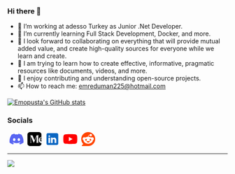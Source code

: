 ### Hi there 👋

- 🔭 I’m working at adesso Turkey as Junior .Net Developer.
- 🌱 I’m currently learning Full Stack Development, Docker, and more.
- 👯 I look forward to collaborating on everything that will provide mutual added value, and create high-quality sources for everyone while we learn and create.
- 📄 I am trying to learn how to create effective, informative, pragmatic resources like documents, videos, and more.
- 💪 I enjoy contributing and understanding open-source projects.
- 📫 How to reach me: emreduman225@hotmail.com

<a href="http://www.github.com/Emopusta"><img src="https://github-readme-stats.vercel.app/api?username=Emopusta&show_icons=true&hide=&count_private=true&title_color=0891b2&text_color=ffffff&icon_color=0891b2&bg_color=1c1917&hide_border=true&show_icons=true" alt="Emopusta's GitHub stats" /></a>

### Socials

<p align="left"> 
<a href="https://discord.com/users/emopusta" target="_blank" rel="noreferrer"><svg role="img" viewBox="0 0 24 24" width="32" height="32" style="margin-left:5px" xmlns="http://www.w3.org/2000/svg"><path fill="#5865F2" d="M20.317 4.3698a19.7913 19.7913 0 00-4.8851-1.5152.0741.0741 0 00-.0785.0371c-.211.3753-.4447.8648-.6083 1.2495-1.8447-.2762-3.68-.2762-5.4868 0-.1636-.3933-.4058-.8742-.6177-1.2495a.077.077 0 00-.0785-.037 19.7363 19.7363 0 00-4.8852 1.515.0699.0699 0 00-.0321.0277C.5334 9.0458-.319 13.5799.0992 18.0578a.0824.0824 0 00.0312.0561c2.0528 1.5076 4.0413 2.4228 5.9929 3.0294a.0777.0777 0 00.0842-.0276c.4616-.6304.8731-1.2952 1.226-1.9942a.076.076 0 00-.0416-.1057c-.6528-.2476-1.2743-.5495-1.8722-.8923a.077.077 0 01-.0076-.1277c.1258-.0943.2517-.1923.3718-.2914a.0743.0743 0 01.0776-.0105c3.9278 1.7933 8.18 1.7933 12.0614 0a.0739.0739 0 01.0785.0095c.1202.099.246.1981.3728.2924a.077.077 0 01-.0066.1276 12.2986 12.2986 0 01-1.873.8914.0766.0766 0 00-.0407.1067c.3604.698.7719 1.3628 1.225 1.9932a.076.076 0 00.0842.0286c1.961-.6067 3.9495-1.5219 6.0023-3.0294a.077.077 0 00.0313-.0552c.5004-5.177-.8382-9.6739-3.5485-13.6604a.061.061 0 00-.0312-.0286zM8.02 15.3312c-1.1825 0-2.1569-1.0857-2.1569-2.419 0-1.3332.9555-2.4189 2.157-2.4189 1.2108 0 2.1757 1.0952 2.1568 2.419 0 1.3332-.9555 2.4189-2.1569 2.4189zm7.9748 0c-1.1825 0-2.1569-1.0857-2.1569-2.419 0-1.3332.9554-2.4189 2.1569-2.4189 1.2108 0 2.1757 1.0952 2.1568 2.419 0 1.3332-.946 2.4189-2.1568 2.4189Z"/></svg></a>
<a href="https://medium.com/@Emopusta" target="_blank"><svg role="img" viewBox="0 0 24 24" width="32" height="32" style="margin-left:5px" xmlns="http://www.w3.org/2000/svg"><path d="M4.21 0A4.201 4.201 0 0 0 0 4.21v15.58A4.201 4.201 0 0 0 4.21 24h15.58A4.201 4.201 0 0 0 24 19.79v-1.093c-.137.013-.278.02-.422.02-2.577 0-4.027-2.146-4.09-4.832a7.592 7.592 0 0 1 .022-.708c.093-1.186.475-2.241 1.105-3.022a3.885 3.885 0 0 1 1.395-1.1c.468-.237 1.127-.367 1.664-.367h.023c.101 0 .202.004.303.01V4.211A4.201 4.201 0 0 0 19.79 0Zm.198 5.583h4.165l3.588 8.435 3.59-8.435h3.864v.146l-.019.004c-.705.16-1.063.397-1.063 1.254h-.003l.003 10.274c.06.676.424.885 1.063 1.03l.02.004v.145h-4.923v-.145l.019-.005c.639-.144.994-.353 1.054-1.03V7.267l-4.745 11.15h-.261L6.15 7.569v9.445c0 .857.358 1.094 1.063 1.253l.02.004v.147H4.405v-.147l.019-.004c.705-.16 1.065-.397 1.065-1.253V6.987c0-.857-.358-1.094-1.064-1.254l-.018-.004zm19.25 3.668c-1.086.023-1.733 1.323-1.813 3.124H24V9.298a1.378 1.378 0 0 0-.342-.047Zm-1.862 3.632c-.1 1.756.86 3.239 2.204 3.634v-3.634z"/></svg></a> 
<a href="https://www.linkedin.com/in/emreduman-emopusta" target="_blank" rel="noreferrer"><svg xmlns="http://www.w3.org/2000/svg" viewBox="0 0 50 50" width="32" height="32" style="margin-left:5px">
    <path fill="#0a66c2" d="M41,4H9C6.24,4,4,6.24,4,9v32c0,2.76,2.24,5,5,5h32c2.76,0,5-2.24,5-5V9C46,6.24,43.76,4,41,4z M17,20v19h-6V20H17z M11,14.47c0-1.4,1.2-2.47,3-2.47s2.93,1.07,3,2.47c0,1.4-1.12,2.53-3,2.53C12.2,17,11,15.87,11,14.47z M39,39h-6c0,0,0-9.26,0-10 c0-2-1-4-3.5-4.04h-0.08C27,24.96,26,27.02,26,29c0,0.91,0,10,0,10h-6V20h6v2.56c0,0,1.93-2.56,5.81-2.56 c3.97,0,7.19,2.73,7.19,8.26V39z"></path>
</svg></a>
<a href="https://www.youtube.com/@emreduman225" target="_blank" rel="noreferrer"><svg role="img" viewBox="0 0 24 24" width="32" height="32" style="margin-left:5px" xmlns="http://www.w3.org/2000/svg"><path fill="#FF0000" d="M23.498 6.186a3.016 3.016 0 0 0-2.122-2.136C19.505 3.545 12 3.545 12 3.545s-7.505 0-9.377.505A3.017 3.017 0 0 0 .502 6.186C0 8.07 0 12 0 12s0 3.93.502 5.814a3.016 3.016 0 0 0 2.122 2.136c1.871.505 9.376.505 9.376.505s7.505 0 9.377-.505a3.015 3.015 0 0 0 2.122-2.136C24 15.93 24 12 24 12s0-3.93-.502-5.814zM9.545 15.568V8.432L15.818 12l-6.273 3.568z"/></svg></a>
<a href="https://www.reddit.com/user/Emopusta/" target="_blank" rel="noreferrer"><svg role="img" viewBox="0 0 24 24" width="32" height="32" style="margin-left:5px" xmlns="http://www.w3.org/2000/svg"><path fill="#FF4500" d="M12 0C5.373 0 0 5.373 0 12c0 3.314 1.343 6.314 3.515 8.485l-2.286 2.286C.775 23.225 1.097 24 1.738 24H12c6.627 0 12-5.373 12-12S18.627 0 12 0Zm4.388 3.199c1.104 0 1.999.895 1.999 1.999 0 1.105-.895 2-1.999 2-.946 0-1.739-.657-1.947-1.539v.002c-1.147.162-2.032 1.15-2.032 2.341v.007c1.776.067 3.4.567 4.686 1.363.473-.363 1.064-.58 1.707-.58 1.547 0 2.802 1.254 2.802 2.802 0 1.117-.655 2.081-1.601 2.531-.088 3.256-3.637 5.876-7.997 5.876-4.361 0-7.905-2.617-7.998-5.87-.954-.447-1.614-1.415-1.614-2.538 0-1.548 1.255-2.802 2.803-2.802.645 0 1.239.218 1.712.585 1.275-.79 2.881-1.291 4.64-1.365v-.01c0-1.663 1.263-3.034 2.88-3.207.188-.911.993-1.595 1.959-1.595Zm-8.085 8.376c-.784 0-1.459.78-1.506 1.797-.047 1.016.64 1.429 1.426 1.429.786 0 1.371-.369 1.418-1.385.047-1.017-.553-1.841-1.338-1.841Zm7.406 0c-.786 0-1.385.824-1.338 1.841.047 1.017.634 1.385 1.418 1.385.785 0 1.473-.413 1.426-1.429-.046-1.017-.721-1.797-1.506-1.797Zm-3.703 4.013c-.974 0-1.907.048-2.77.135-.147.015-.241.168-.183.305.483 1.154 1.622 1.964 2.953 1.964 1.33 0 2.47-.81 2.953-1.964.057-.137-.037-.29-.184-.305-.863-.087-1.795-.135-2.769-.135Z"/></svg></a>
</p>
<hr>

![](https://komarev.com/ghpvc/?username=Emopusta&label=PROFILE+VIEWS&style=plastic&abbreviated=true&color=brightgreen)
